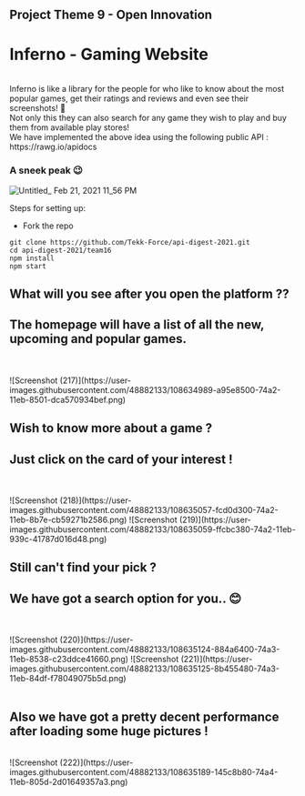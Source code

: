 ## Project Theme 9 - Open Innovation 

# Inferno - Gaming Website
<br/>
Inferno is like a library for the people for who like to know about the most popular games, get their ratings and reviews and even see their screenshots! 🤩<br/>
Not only this they can also search for any game they wish to play and buy them from available play stores!<br/>
We have implemented the above idea using the following public API : <br/>
https://rawg.io/apidocs <br/>

###                                                           A sneek peak 😉<br/>
![Untitled_ Feb 21, 2021 11_56 PM](https://user-images.githubusercontent.com/48882133/108635207-3b1ac200-74a4-11eb-9f89-b7daeee36b3d.gif)
<br/>

Steps for setting up:<br/>
- Fork the repo <br/>
```
git clone https://github.com/Tekk-Force/api-digest-2021.git
cd api-digest-2021/team16
npm install 
npm start
```

## What will you see after you open the platform ?? <br/>

## The homepage will have a list of all the new, upcoming and popular games. 
<br/>
<br/>
![Screenshot (217)](https://user-images.githubusercontent.com/48882133/108634989-a95e8500-74a2-11eb-8501-dca570934bef.png)


## Wish to know more about a game ?<br/>

## Just click on the card of your interest !
<br/>
<br/>
![Screenshot (218)](https://user-images.githubusercontent.com/48882133/108635057-fcd0d300-74a2-11eb-8b7e-cb59271b2586.png)
![Screenshot (219)](https://user-images.githubusercontent.com/48882133/108635059-ffcbc380-74a2-11eb-939c-41787d016d48.png)
<br/>

## Still can't find your pick ?<br/>

## We have got a search option for you.. 😊
<br/>
<br/>
![Screenshot (220)](https://user-images.githubusercontent.com/48882133/108635124-884a6400-74a3-11eb-8538-c23ddce41660.png)
![Screenshot (221)](https://user-images.githubusercontent.com/48882133/108635125-8b455480-74a3-11eb-84df-f78049075b5d.png)

<br/>
<br/>

## Also we have got a pretty decent performance after loading some huge pictures ! <br/>
<br/>
![Screenshot (222)](https://user-images.githubusercontent.com/48882133/108635189-145c8b80-74a4-11eb-805d-2d01649357a3.png)


